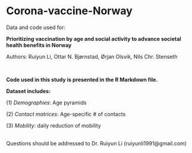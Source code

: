 # Corona-vaccine-Norway
Data and code used for:

**Prioritizing vaccination by age and social activity to advance societal health benefits in Norway**

Authors: Ruiyun Li, Ottar N. Bjørnstad, Ørjan Olsvik, Nils Chr. Stenseth

<br />

**Code used in this study is presented in the R Markdown file.**

**Dataset includes:**

(1) *Demographies*: Age pyramids

(2) *Contact matrices*: Age-specific # of contacts

(3) *Mobility*: daily reduction of mobility

<br />
Questions should be addressed to Dr. Ruiyun Li (ruiyunli1991@gmail.com)
